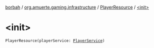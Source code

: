 [borbah](../../index.md) / [org.amuerte.gaming.infrastructure](../index.md) / [PlayerResource](index.md) / [&lt;init&gt;](./-init-.md)

# &lt;init&gt;

`PlayerResource(playerService: `[`PlayerService`](../../org.amuerte.gaming.application.service/-player-service/index.md)`)`